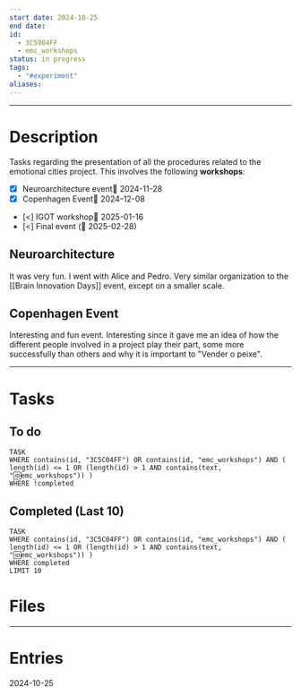 ```yaml
---
start date: 2024-10-25
end date: 
id: 
  - 3C5904FF
  - emc_workshops
status: in progress
tags:
  - "#experiment"
aliases:
---
```

---
# Description
Tasks regarding the presentation of all the procedures related to the emotional cities project. This involves the following **workshops**:
- [x] Neuroarchitecture event📅 2024-11-28
- [x] Copenhagen Event📅 2024-12-08
- [<] IGOT workshop📅 2025-01-16
- [<] Final event (📅 2025-02-28)
## Neuroarchitecture
It was very fun. I went with Alice and Pedro. Very similar organization to the [[Brain Innovation Days]] event, except on a smaller scale.
## Copenhagen Event
Interesting and fun event. Interesting since it gave me an idea of how the different people involved in a project play their part, some more successfully than others and why it is important to "Vender o peixe".

---
# Tasks
## To do
```dataview
TASK
WHERE contains(id, "3C5C04FF") OR contains(id, "emc_workshops") AND ( length(id) <= 1 OR (length(id) > 1 AND contains(text, "🆔emc_workshops")) )
WHERE !completed
```
## Completed (Last 10)
```dataview 
TASK
WHERE contains(id, "3C5C04FF") OR contains(id, "emc_workshops") AND ( length(id) <= 1 OR (length(id) > 1 AND contains(text, "🆔emc_workshops")) )
WHERE completed
LIMIT 10
```
# Files


---
# Entries
2024-10-25